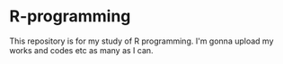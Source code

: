 # R-programming

This repository is for my study of R programming.
I'm gonna upload my works and codes etc as many as I can.
